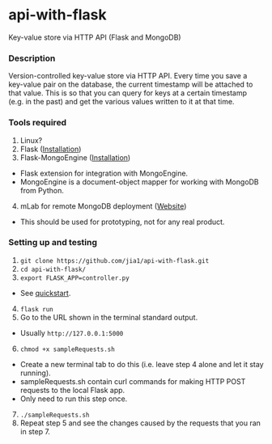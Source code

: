 # api-with-flask
Key-value store via HTTP API (Flask and MongoDB)

### Description
Version-controlled key-value store via HTTP API. Every time you save a key-value pair on the database, the current timestamp will be attached to that value. This is so that you can query for keys at a certain timestamp (e.g. in the past) and get the various values written to it at that time.

### Tools required

1. Linux?
2. Flask ([Installation](http://flask.pocoo.org/docs/0.12/installation/))
3. Flask-MongoEngine ([Installation](http://docs.mongoengine.org/projects/flask-mongoengine/en/latest/))
  - Flask extension for integration with MongoEngine.
  - MongoEngine is a document-object mapper for working with MongoDB from Python.
4. mLab for remote MongoDB deployment ([Website](https://mlab.com/home))
  - This should be used for prototyping, not for any real product.
  
### Setting up and testing

1. `git clone https://github.com/jia1/api-with-flask.git`
2. `cd api-with-flask/`
3. `export FLASK_APP=controller.py`
  - See [quickstart](http://flask.pocoo.org/docs/0.12/quickstart/).
4. `flask run`
5. Go to the URL shown in the terminal standard output.
  - Usually `http://127.0.0.1:5000`
6. `chmod +x sampleRequests.sh`
  - Create a new terminal tab to do this (i.e. leave step 4 alone and let it stay running).
  - sampleRequests.sh contain curl commands for making HTTP POST requests to the local Flask app.
  - Only need to run this step once.
7. `./sampleRequests.sh`
8. Repeat step 5 and see the changes caused by the requests that you ran in step 7.
